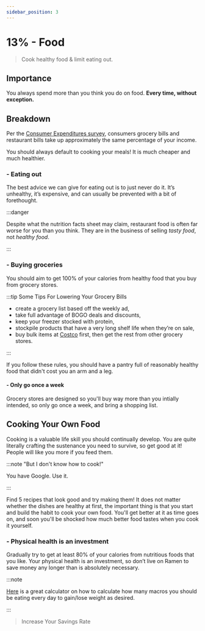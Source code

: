 ```yaml
---
sidebar_position: 3
---
```


# 13% - Food

>Cook healthy food & limit eating out.

## Importance

You always spend more than you think you do on food. **Every time, without exception.**

## Breakdown

Per the [Consumer Expenditures survey](https://www.bls.gov/opub/reports/consumer-expenditures/2020/home.htm), consumers grocery bills and restaurant bills take up approximately the same percentage of your income.

You should always default to cooking your meals! It is much cheaper and much healthier.

### - Eating out

The best advice we can give for eating out is to just never do it. It’s unhealthy, it’s expensive, and can usually be prevented with a bit of forethought. 

:::danger 

Despite what the nutrition facts sheet may claim, restaurant food is often far worse for you than you think. They are in the business of selling *tasty food*, not *healthy food*.

:::

### - Buying groceries

You should aim to get 100% of your calories from healthy food that you buy from grocery stores.

:::tip Some Tips For Lowering Your Grocery Bills
- create a grocery list based off the weekly ad,
- take full advantage of BOGO deals and discounts, 
- keep your freezer stocked with protein, 
- stockpile products that have a very long shelf life when they’re on sale,  
- buy bulk items at [Costco](https://www.costco.com/join-costco.html) first, then get the rest from other grocery stores. 

:::

If you follow these rules, you should have a pantry full of reasonably healthy food that didn't cost you an arm and a leg. 

#### - Only go once a week

Grocery stores are designed so you'll buy way more than you intially intended, so only go once a week, and bring a shopping list. 

## Cooking Your Own Food

Cooking is a valuable life skill you should continually develop. You are quite literally crafting the sustenance you need to survive, so get good at it! People will like you more if you feed them. 

:::note "But I don't know how to cook!"

You have Google. Use it.

:::

Find 5 recipes that look good and try making them! It does not matter whether the dishes are healthy at first, the important thing is that you start and build the habit to cook your own food. You'll get better at it as time goes on, and soon you'll be shocked how much better food tastes when you cook it yourself.

### - Physical health is an investment

Gradually try to get at least 80% of your calories from nutritious foods that you like. Your physical health is an investment, so don’t live on Ramen to save money any longer than is absolutely necessary.

:::note

[Here](https://legionathletics.com/tools/macronutrient-calculator/) is a great calculator on how to calculate how many macros you should be eating every day to gain/lose weight as desired.

:::

>Increase Your Savings Rate